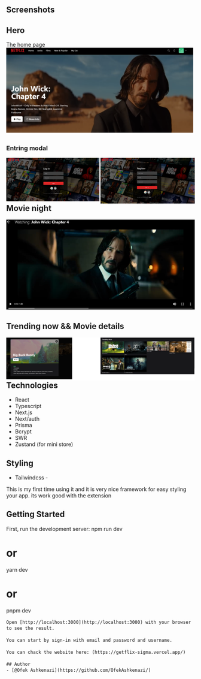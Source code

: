 ## Screenshots

## Hero 
The home page
![Hero](public/imgs/hero-area.png)

### Entring modal

<img src="public/imgs/log-in.png" width="50%" style="float: left"/><img src="public/imgs/sign-in.png" width="50%" style="float: left; hight: '150px';"/>

## Movie night
![MovieNight](public/imgs/movie-state.png)

## Trending now && Movie details
<img src="public/imgs/movie-details.png" width="50%" style="float: left"/><img src="public/imgs/trending-now.png" width="50%" style="float: left;"/>

## Technologies
- React
- Typescript
- Next.js
- Next/auth
- Prisma
- Bcrypt
- SWR
- Zustand (for mini store)

## Styling
- Tailwindcss - 

This is my first time using it and it is very nice framework for easy styling your app.
its work good with the extension

## Getting Started

First, run the development server:
npm run dev
# or
yarn dev
# or
pnpm dev
```
Open [http://localhost:3000](http://localhost:3000) with your browser to see the result.

You can start by sign-in with email and password and username.

You can chack the website here: (https://getflix-sigma.vercel.app/)

## Author
- [@Ofek Ashkenazi](https://github.com/OfekAshkenazi/)
